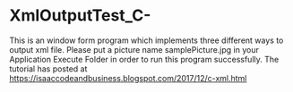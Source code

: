 # XmlOutputTest_C-

This is an window form program which implements three different ways to output xml file. 
Please put a picture name samplePicture.jpg in your Application Execute Folder in order to run this program successfully. 
The tutorial has posted at https://isaaccodeandbusiness.blogspot.com/2017/12/c-xml.html
